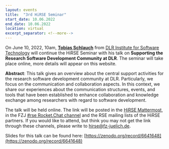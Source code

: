 ```yaml
---
layout: events
title:  "3rd HiRSE Seminar"
start_date: 10.06.2022
end_date: 10.06.2022
location: virtual
excerpt_separator: <!--more-->
---
```


On June 10, 2022, 10am, [**Tobias Schlauch**](https://www.dlr.de/sc/desktopdefault.aspx/tabid-1192/1635_read-25578/sortby-lastname/) from [DLR Institute for Software Technology](https://www.dlr.de/sc) will continue the HiRSE Seminar with his talk on **Supporting the Research Software Development Community at DLR**. The seminar will take place online, more details will appear on this website.
<!--more-->

**Abstract**: This talk gives an overview about the central support activities for the research software development community at DLR. Particularly, we focus on the communication and collaboration aspects. In this context, we share our experiences about the communication structures, events, and tools that have been established to enhance collaboration and knowledge exchange among researchers with regard to software development.

The talk will be held online. The link will be posted in the [HiRSE Mattermost](https://mattermost.hzdr.de/hirse), in the FZJ [#rse Rocket.Chat channel](https://chat.fz-juelich.de/channel/rse) and the RSE mailing lists of the HiRSE partners. If you would like to attend, but think you may not get the link through these channels, please write to [hirse@fz-juelich.de](mailto:hirse@fz-juelich.de).

Slides for this talk can be found here: [https://zenodo.org/record/6641648](https://zenodo.org/record/6641648)
